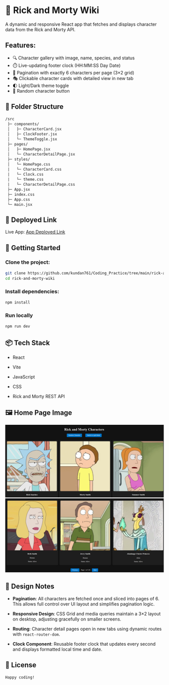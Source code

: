 # 🧪 Rick and Morty Wiki

A dynamic and responsive React app that fetches and displays character data from the Rick and Morty API.

## Features:

- 🔍 Character gallery with image, name, species, and status
- ⏱️ Live-updating footer clock (HH:MM:SS Day Date)
- 🔄 Pagination with exactly 6 characters per page (3×2 grid)
- 🎭 Clickable character cards with detailed view in new tab
- 🌓 Light/Dark theme toggle
- 🎲 Random character button

## 📁 Folder Structure

```
/src
 ├─ components/
 │   ├─ CharacterCard.jsx
 │   ├─ ClockFooter.jsx
 │   └─ ThemeToggle.jsx
 ├─ pages/
 │   ├─ HomePage.jsx
 │   └─ CharacterDetailPage.jsx
 ├─ styles/
 │   └─ HomePage.css
 |   └─ CharacterCard.css
 |   └─ Clock.css
 |   └─ theme.css
 |   └─ CharacterDetailPage.css
 ├─ App.jsx
 ├─ index.css
 ├─ App.css
 └─ main.jsx
```

## 🔗 Deployed Link

Live App: [App Deployed Link](https://rick-and-morty-wiki-vert.vercel.app/)


## 🚀 Getting Started

### Clone the project:
```bash
git clone https://github.com/kundan761/Coding_Practice/tree/main/rick-and-morty-wiki
cd rick-and-morty-wiki
```
### Install dependencies:
```bash
npm install
```
### Run locally
```bash
npm run dev
```

## 📦 Tech Stack
- React

- Vite

- JavaScript

- CSS

- Rick and Morty REST API

## 🖼️ Home Page Image

![Home Page](./public/Screenshot%202025-05-03%20150420.png)
![Home Page Bottom](./public/Screenshot%202025-05-03%20150451.png)

## 🧠 Design Notes

* **Pagination**: All characters are fetched once and sliced into pages of 6. This allows full control over UI layout and simplifies pagination logic.

* **Responsive Design**: CSS Grid and media queries maintain a 3×2 layout on desktop, adjusting gracefully on smaller screens.

* **Routing**: Character detail pages open in new tabs using dynamic routes with `react-router-dom`.

* **Clock Component**: Reusable footer clock that updates every second and displays formatted local time and date.


## 🪪 License
```
Happy coding!

```
